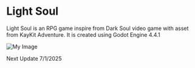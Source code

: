 # Light Soul 

Light Soul is an RPG game inspire from Dark Soul video game with asset from KayKit Adventure.
It is created using Godot Engine 4.4.1

![My Image](./RPG-game-pic.png)

Next Update 7/1/2025